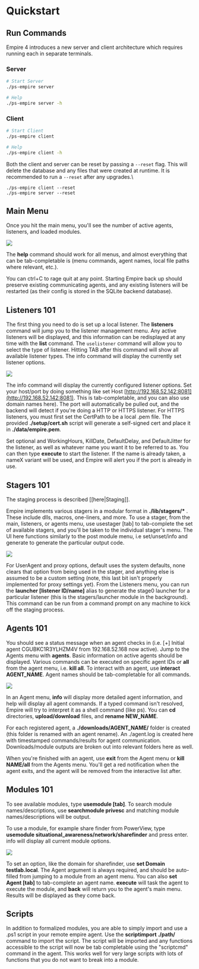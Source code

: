 # Quickstart

## Run Commands

Empire 4 introduces a new server and client architecture which requires running each in separate terminals.

### Server

```bash
# Start Server
./ps-empire server

# Help
./ps-empire server -h
```

### Client

```bash
# Start Client
./ps-empire client

# Help
./ps-empire client -h
```

Both the client and server  can be reset by passing a `--reset` flag. This will delete the database and any files that were created at runtime. It is recommended to run a `--reset` after any upgrades.\


```
./ps-empire client --reset
./ps-empire server --reset
```

## Main Menu

Once you hit the main menu, you'll see the number of active agents, listeners, and loaded modules.

![](<../.gitbook/assets/image (8).png>)

The **help** command should work for all menus, and almost everything that can be tab-completable is (menu commands, agent names, local file paths where relevant, etc.).

You can ctrl+C to rage quit at any point. Starting Empire back up should preserve existing communicating agents, and any existing listeners will be restarted (as their config is stored in the SQLite backend database).

## Listeners 101

The first thing you need to do is set up a local listener. The **listeners** command will jump you to the listener management menu. Any active listeners will be displayed, and this information can be redisplayed at any time with the **list** command. The `uselistener` command will allow you to select the type of listener. Hitting TAB after this command will show all available listener types. The info command will display the currently set listener options.

![](<../.gitbook/assets/image (7).png>)

The info command will display the currently configured listener options. Set your host/port by doing something like set Host [http://192.168.52.142:8081](http://192.168.52.142:8081). This is tab-completable, and you can also use domain names here). The port will automatically be pulled out, and the backend will detect if you're doing a HTTP or HTTPS listener. For HTTPS listeners, you must first set the CertPath to be a local .pem file. The provided **./setup/cert.sh** script will generate a self-signed cert and place it in **./data/empire.pem**.

Set optional and WorkingHours, KillDate, DefaultDelay, and DefaultJitter for the listener, as well as whatever name you want it to be referred to as. You can then type **execute** to start the listener. If the name is already taken, a nameX variant will be used, and Empire will alert you if the port is already in use.

## Stagers 101

The staging process is described \[\[here|Staging]].

Empire implements various stagers in a modular format in **./lib/stagers/\*** . These include dlls, macros, one-liners, and more. To use a stager, from the main, listeners, or agents menu, use usestager \[tab] to tab-complete the set of available stagers, and you'll be taken to the individual stager's menu. The UI here functions similarly to the post module menu, i.e set/unset/info and generate to generate the particular output code.

![](<../.gitbook/assets/image (5).png>)

For UserAgent and proxy options, default uses the system defaults, none clears that option from being used in the stager, and anything else is assumed to be a custom setting (note, this last bit isn't properly implemented for proxy settings yet). From the Listeners menu, you can run the **launcher \[listener ID/name]** alias to generate the stage0 launcher for a particular listener (this is the stagers/launcher module in the background). This command can be run from a command prompt on any machine to kick off the staging process.

## Agents 101

You should see a status message when an agent checks in (i.e. \[+] Initial agent CGUBKC1R3YLHZM4V from 192.168.52.168 now active). Jump to the Agents menu with **agents**. Basic information on active agents should be displayed. Various commands can be executed on specific agent IDs or **all** from the agent menu, i.e. **kill all**. To interact with an agent, use **interact AGENT\_NAME**. Agent names should be tab-completable for all commands.

![](<../.gitbook/assets/image (6).png>)

In an Agent menu, **info** will display more detailed agent information, and help will display all agent commands. If a typed command isn't resolved, Empire will try to interpret it as a shell command (like ps). You can **cd** directories, **upload/download** files, and **rename NEW\_NAME**.

For each registered agent, a **./downloads/AGENT\_NAME/** folder is created (this folder is renamed with an agent rename). An ./agent.log is created here with timestamped commands/results for agent communication. Downloads/module outputs are broken out into relevant folders here as well.

When you're finished with an agent, use **exit** from the Agent menu or **kill NAME/all** from the Agents menu. You'll get a red notification when the agent exits, and the agent will be removed from the interactive list after.

## Modules 101

To see available modules, type **usemodule \[tab]**. To search module names/descriptions, use **searchmodule privesc** and matching module names/descriptions will be output.

To use a module, for example share finder from PowerView, type **usemodule situational\_awareness/network/sharefinder** and press enter. info will display all current module options.

![](../.gitbook/assets/image.png)

To set an option, like the domain for sharefinder, use **set Domain testlab.local**. The Agent argument is always required, and should be auto-filled from jumping to a module from an agent menu. You can also **set Agent \[tab]** to tab-complete an agent name. **execute** will task the agent to execute the module, and **back** will return you to the agent's main menu. Results will be displayed as they come back.

## Scripts

In addition to formalized modules, you are able to simply import and use a .ps1 script in your remote empire agent. Use the **scriptimport ./path/** command to import the script. The script will be imported and any functions accessible to the script will now be tab completable using the "scriptcmd" command in the agent. This works well for very large scripts with lots of functions that you do not want to break into a module.
